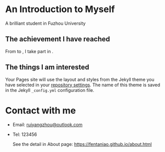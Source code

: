 # An Introduction to Myself

A brilliant student in Fuzhou University

## The achievement I have reached

From to , I take part in .

## The things I am interested

Your Pages site will use the layout and styles from the Jekyll theme you have selected in your [repository settings](https://github.com/Fentaniao/myhomepages/settings). The name of this theme is saved in the Jekyll `_config.yml` configuration file.

# Contact with me

- Email: ruiyangzhou@outlook.com

- Tel: 123456

	See the detail in About page: https://fentaniao.github.io/about.html